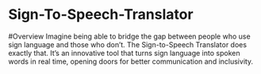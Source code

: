 # Sign-To-Speech-Translator

#Overview
Imagine being able to bridge the gap between people who use sign language and those who don’t. The Sign-to-Speech Translator does exactly that. It’s an innovative tool that turns sign language into spoken words in real time, opening doors for better communication and inclusivity.
